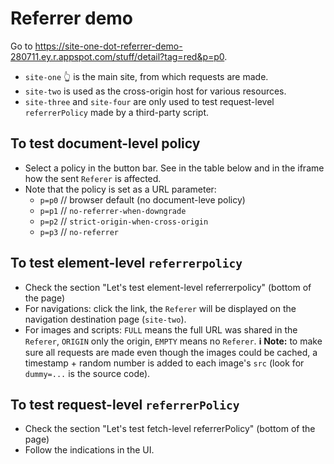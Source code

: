 # Referrer demo

Go to https://site-one-dot-referrer-demo-280711.ey.r.appspot.com/stuff/detail?tag=red&p=p0.
- `site-one` 👆 is the main site, from which requests are made.
- `site-two` is used as the cross-origin host for various resources.
- `site-three` and `site-four` are only used to test request-level `referrerPolicy` made by a third-party script.

## To test document-level policy
- Select a policy in the button bar. See in the table below and in the iframe how the sent `Referer` is affected.
- Note that the policy is set as a URL parameter:
  - `p=p0` // browser default (no document-leve policy)
  - `p=p1` // `no-referrer-when-downgrade`
  - `p=p2` // `strict-origin-when-cross-origin`
  - `p=p3` // `no-referrer`
  
## To test element-level `referrerpolicy`
- Check the section "Let's test element-level referrerpolicy" (bottom of the page)
- For navigations: click the link, the `Referer` will be displayed on the navigation destination page (`site-two`).
- For images and scripts: `FULL` means the full URL was shared in the `Referer`, `ORIGIN` only the origin, `EMPTY` means no `Referer`.
**ℹ️ Note:** to make sure all requests are made even though the images could be cached, a timestamp + random number is added to each image's `src` (look  for `dummy=...` is the source code).
  
## To test request-level `referrerPolicy`
- Check the section "Let's test fetch-level referrerPolicy" (bottom of the page)
- Follow the indications in the UI.
   
   
